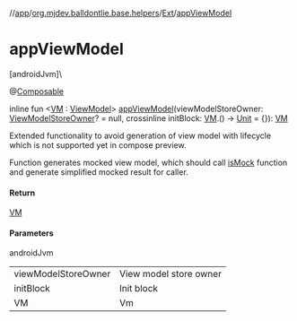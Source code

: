 //[app](../../../index.md)/[org.mjdev.balldontlie.base.helpers](../index.md)/[Ext](index.md)/[appViewModel](app-view-model.md)

# appViewModel

[androidJvm]\

@[Composable](https://developer.android.com/reference/kotlin/androidx/compose/runtime/Composable.html)

inline fun &lt;[VM](app-view-model.md) : [ViewModel](https://developer.android.com/reference/kotlin/androidx/lifecycle/ViewModel.html)&gt; [appViewModel](app-view-model.md)(viewModelStoreOwner: [ViewModelStoreOwner](https://developer.android.com/reference/kotlin/androidx/lifecycle/ViewModelStoreOwner.html)? = null, crossinline initBlock: [VM](app-view-model.md).() -&gt; [Unit](https://kotlinlang.org/api/latest/jvm/stdlib/kotlin/-unit/index.html) = {}): [VM](app-view-model.md)

Extended functionality to avoid generation of view model with lifecycle which is not supported yet in compose preview.

Function generates mocked view model, which should call [isMock](is-mock.md) function and generate simplified mocked result for caller.

#### Return

[VM](app-view-model.md)

#### Parameters

androidJvm

| | |
|---|---|
| viewModelStoreOwner | View model store owner |
| initBlock | Init block |
| VM | Vm |
